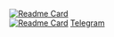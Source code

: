 [![Readme Card](https://github-readme-stats.vercel.app/api?username=Minecon724&show_icons=true&theme=midnight-purple&border_radius=20&include_all_commits=true)](https://github.com/anuraghazra/github-readme-stats)\
[![Readme Card](https://github-readme-stats.vercel.app/api/top-langs/?username=Minecon724&theme=midnight-purple&border_radius=20&card_width=495)](https://github.com/anuraghazra/github-readme-stats)
[Telegram](https://t.me/Minecon724)

